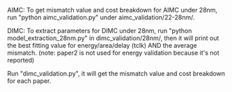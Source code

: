 AIMC:
To get mismatch value and cost breakdown for AIMC under 28nm, run "python aimc_validation.py" under aimc_validation/22-28nm/.

DIMC:
To extract parameters for DIMC under 28nm, run "python model_extraction_28nm.py" in dimc_validation/28nm/, then it will print out the best fitting value for energy/area/delay (tclk) AND the average mismatch. (note: paper2 is not used for energy validation because it's not reported)

Run "dimc_validation.py", it will get the mismatch value and cost breakdown for each paper.


